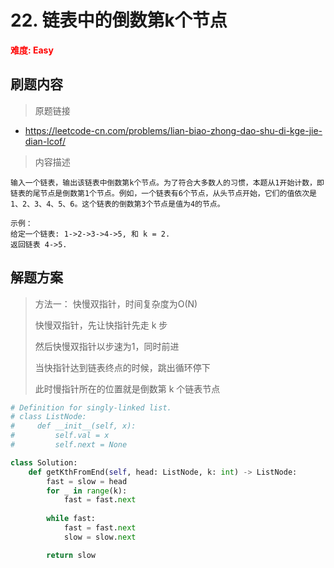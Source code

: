 # 22. 链表中的倒数第k个节点

**<font color=red>难度: Easy</font>**

## 刷题内容

> 原题链接

* https://leetcode-cn.com/problems/lian-biao-zhong-dao-shu-di-kge-jie-dian-lcof/

> 内容描述

```
输入一个链表，输出该链表中倒数第k个节点。为了符合大多数人的习惯，本题从1开始计数，即链表的尾节点是倒数第1个节点。例如，一个链表有6个节点，从头节点开始，它们的值依次是1、2、3、4、5、6。这个链表的倒数第3个节点是值为4的节点。

示例：
给定一个链表: 1->2->3->4->5, 和 k = 2.
返回链表 4->5.
```

## 解题方案

> 方法一： 快慢双指针，时间复杂度为O(N)
>
> 快慢双指针，先让快指针先走 k 步
>
> 然后快慢双指针以步速为1，同时前进
>
> 当快指针达到链表终点的时候，跳出循环停下
>
> 此时慢指针所在的位置就是倒数第 k 个链表节点

```python
# Definition for singly-linked list.
# class ListNode:
#     def __init__(self, x):
#         self.val = x
#         self.next = None

class Solution:
    def getKthFromEnd(self, head: ListNode, k: int) -> ListNode:
        fast = slow = head
        for _ in range(k):
            fast = fast.next
        
        while fast:
            fast = fast.next
            slow = slow.next

        return slow
```